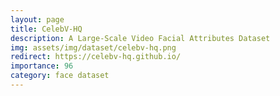 ```yaml
---
layout: page
title: CelebV-HQ
description: A Large-Scale Video Facial Attributes Dataset
img: assets/img/dataset/celebv-hq.png
redirect: https://celebv-hq.github.io/
importance: 96
category: face dataset
---
```


